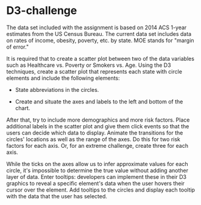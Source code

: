 # D3-challenge

The data set included with the assignment is based on 2014 ACS 1-year estimates from the US Census Bureau. The current data set includes data on rates of income, obesity, poverty, etc. by state. MOE stands for "margin of error."

It is required that to create a scatter plot between two of the data variables such as Healthcare vs. Poverty or Smokers vs. Age. Using the D3 techniques, create a scatter plot that represents each state with circle elements and include the following elements:

* State abbreviations in the circles.

* Create and situate the axes and labels to the left and bottom of the chart.

After that, try to include more demographics and more risk factors. Place additional labels in the scatter plot and give them click events so that the users can decide which data to display. Animate the transitions for the circles' locations as well as the range of the axes. Do this for two risk factors for each axis. Or, for an extreme challenge, create three for each axis.

While the ticks on the axes allow us to infer approximate values for each circle, it's impossible to determine the true value without adding another layer of data. Enter tooltips: developers can implement these in their D3 graphics to reveal a specific element's data when the user hovers their cursor over the element. Add tooltips to the circles and display each tooltip with the data that the user has selected.
